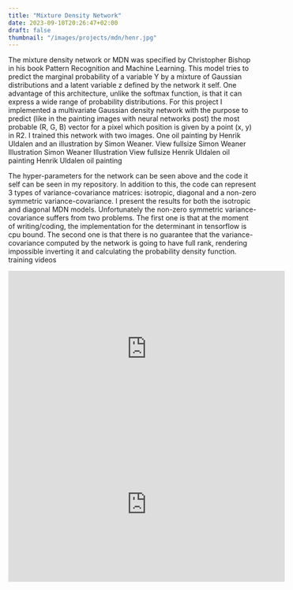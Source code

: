 ```yaml
---
title: "Mixture Density Network"
date: 2023-09-10T20:26:47+02:00
draft: false
thumbnail: "/images/projects/mdn/henr.jpg"
---
```



The mixture density network or MDN was specified by Christopher Bishop in his book Pattern Recognition and Machine Learning. This model tries to predict the marginal probability of a variable Y by a mixture of Gaussian distributions and a latent variable z defined by the network it self. One advantage of this architecture, unlike the softmax function, is that it can express a wide range of probability distributions. For this project I implemented a multivariate Gaussian density network with the purpose to predict (like in the painting images with neural networks post) the most probable (R, G, B) vector  for a pixel which position is given by a point (x, y) in R2. I trained this network with two images. One oil painting by Henrik Uldalen and an illustration by Simon Weaner.
View fullsize Simon Weaner Illustration
Simon Weaner Illustration
View fullsize Henrik Uldalen oil painting
Henrik Uldalen oil painting

The hyper-parameters for the network can be seen above and the code it self can be seen in my repository. In addition to this, the code can represent 3 types of variance-covariance matrices: isotropic, diagonal and a non-zero symmetric variance-covariance. I present the results for both the isotropic and diagonal MDN models. Unfortunately the non-zero symmetric variance-covariance suffers from two problems. The first one is that at the moment of writing/coding, the implementation for the determinant in tensorflow is cpu bound. The second one is that there is no guarantee that the variance-covariance computed by the network is going to have full rank, rendering impossible inverting it and calculating the probability density function.
training videos



<div class="video-wrapper">
    <iframe width="560" height="315" src="https://www.youtube.com/embed/gwCsTHtiCU4?si=kCBiJAiKwHBOAPPu" title="YouTube video player" frameborder="0" allow="accelerometer; autoplay; clipboard-write; encrypted-media; gyroscope; picture-in-picture; web-share" allowfullscreen></iframe>
</div>

<div class="video-wrapper">
<iframe width="560" height="315" src="https://www.youtube.com/embed/t5xHxtwC_pE?si=FGmW3GV9M4x8_9V0" title="YouTube video player" frameborder="0" allow="accelerometer; autoplay; clipboard-write; encrypted-media; gyroscope; picture-in-picture; web-share" allowfullscreen></iframe>
</div>

